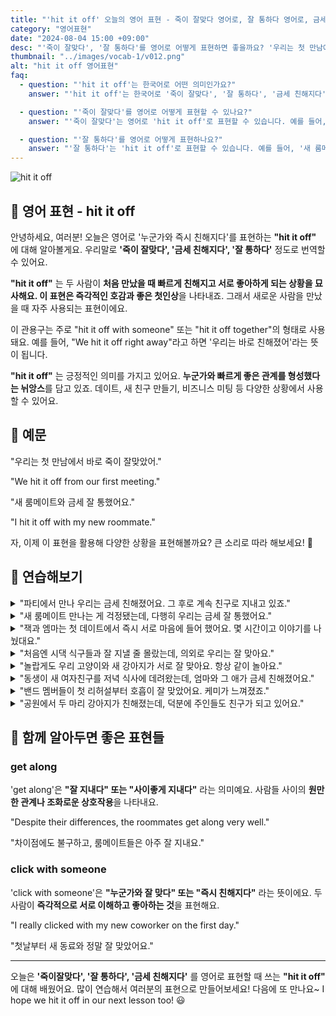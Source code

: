 ```yaml
---
title: "'hit it off' 오늘의 영어 표현 - 죽이 잘맞다 영어로, 잘 통하다 영어로, 금세 친해지다 영어로"
category: "영어표현"
date: "2024-08-04 15:00 +09:00"
desc: "'죽이 잘맞다', '잘 통하다'를 영어로 어떻게 표현하면 좋을까요? '우리는 첫 만남에서 바로 죽이 잘맞았어', '새 룸메이트와 금세 친해졌어요' 등을 영어로 표현하는 법을 배워봅시다. 다양한 예문을 통해서 연습하고 본인의 표현으로 만들어 보세요."
thumbnail: "../images/vocab-1/v012.png"
alt: "hit it off 영어표현"
faq:
  - question: "'hit it off'는 한국어로 어떤 의미인가요?"
    answer: "'hit it off'는 한국어로 '죽이 잘맞다', '잘 통하다', '금세 친해지다' 등으로 번역될 수 있습니다. 처음 만난 사람들이 빠르게 친해지고 서로 좋아하게 되는 상황을 설명할 때 사용합니다."

  - question: "'죽이 잘맞다'를 영어로 어떻게 표현할 수 있나요?"
    answer: "'죽이 잘맞다'는 영어로 'hit it off'로 표현할 수 있습니다. 예를 들어, '우리는 첫 만남에서 바로 즉이 잘 맞았어'는 'We hit it off right from our first meeting'으로 말할 수 있습니다."

  - question: "'잘 통하다'를 영어로 어떻게 표현하나요?"
    answer: "'잘 통하다'는 'hit it off'로 표현할 수 있습니다. 예를 들어, '새 룸메이트와 죽이 잘 통했어요'는 'I hit it off with my new roommate'로 말할 수 있습니다."
---
```


<img src="../images/vocab-1/v012-1.avif" alt="hit it off"/>

## 🌟 영어 표현 - hit it off

안녕하세요, 여러분! 오늘은 영어로 '누군가와 즉시 친해지다'를 표현하는 **"hit it off"** 에 대해 알아볼게요. 우리말로 **'죽이 잘맞다', '금세 친해지다', '잘 통하다'** 정도로 번역할 수 있어요.

**"hit it off"** 는 두 사람이 **처음 만났을 때 빠르게 친해지고 서로 좋아하게 되는 상황을 묘사해요. 이 표현은 즉각적인 호감과 좋은 첫인상**을 나타내죠. 그래서 새로운 사람을 만났을 때 자주 사용되는 표현이에요.

이 관용구는 주로 "hit it off with someone" 또는 "hit it off together"의 형태로 사용돼요. 예를 들어, "We hit it off right away"라고 하면 '우리는 바로 친해졌어'라는 뜻이 됩니다.

**"hit it off"** 는 긍정적인 의미를 가지고 있어요. **누군가와 빠르게 좋은 관계를 형성했다는 뉘앙스**를 담고 있죠. 데이트, 새 친구 만들기, 비즈니스 미팅 등 다양한 상황에서 사용할 수 있어요.

<script async src="https://pagead2.googlesyndication.com/pagead/js/adsbygoogle.js?client=ca-pub-1465612013356152"
     crossorigin="anonymous"></script>
<!-- engple-horizontal-ad -->

<ins class="adsbygoogle"
     style="display:block"
     data-ad-client="ca-pub-1465612013356152"
     data-ad-slot="2106896038"
     data-ad-format="auto"
     data-full-width-responsive="true"></ins>

<script>
     (adsbygoogle = window.adsbygoogle || []).push({});
</script>

## 📖 예문

"우리는 첫 만남에서 바로 죽이 잘맞았어."

"We hit it off from our first meeting."

"새 룸메이트와 금세 잘 통했어요."

"I hit it off with my new roommate."

자, 이제 이 표현을 활용해 다양한 상황을 표현해볼까요? 큰 소리로 따라 해보세요! 🚀

## 💬 연습해보기

<details>
<summary>"파티에서 만나 우리는 금세 친해졌어요. 그 후로 계속 친구로 지내고 있죠."</summary>
<span>"We met at a party and really hit it off. We've been friends ever since."</span>
</details>

<details>
<summary>"새 룸메이트 만나는 게 걱정됐는데, 다행히 우리는 금세 잘 통했어요."</summary>
<span>"I was worried about meeting my new roommate, but we hit it off right away."</span>
</details>

<details>
<summary>"잭과 엠마는 첫 데이트에서 즉시 서로 마음에 들어 했어요. 몇 시간이고 이야기를 나눴대요."</summary>
<span>"Jack and Emma hit it off instantly during their first date. They talked for hours!"</span>
</details>

<details>
<summary>"처음엔 시댁 식구들과 잘 지낼 줄 몰랐는데, 의외로 우리는 잘 맞아요."</summary>
<span>"I <a href="/blog/in-english/018.didn't-expect-to-do/">didn't expect to</a> hit it off with my in-laws, but we get along great."</span>
</details>

<details>
<summary>"놀랍게도 우리 고양이와 새 강아지가 서로 잘 맞아요. 항상 같이 놀아요."</summary>
<span>"Surprisingly, my cat and the new puppy hit it off. They're always playing together."</span>
</details>

<details>
<summary>"동생이 새 여자친구를 저녁 식사에 데려왔는데, 엄마와 그 애가 금세 친해졌어요."</summary>
<span>"My brother brought his new girlfriend to dinner, and she and Mom really hit it off."</span>
</details>

<details>
<summary>"밴드 멤버들이 첫 리허설부터 호흡이 잘 맞았어요. 케미가 느껴졌죠."</summary>
<span>"The band members hit it off from their first rehearsal. You could <a href="/blog/in-english/090.feel-the-chemistry/">feel the chemistry</a>."</span>
</details>

<details>
<summary>"공원에서 두 마리 강아지가 친해졌는데, 덕분에 주인들도 친구가 되고 있어요."</summary>
<span>"The two dogs hit it off at the park, and now their owners are becoming friends too."</span>
</details>

## 🤝 함께 알아두면 좋은 표현들

### get along

'get along'은 **"잘 지내다" 또는 "사이좋게 지내다"** 라는 의미예요. 사람들 사이의 **원만한 관계나 조화로운 상호작용**을 나타내요.

"Despite their differences, the roommates get along very well."

"차이점에도 불구하고, 룸메이트들은 아주 잘 지내요."

### click with someone

'click with someone'은 **"누군가와 잘 맞다" 또는 "즉시 친해지다"** 라는 뜻이에요. 두 사람이 **즉각적으로 서로 이해하고 좋아하는 것**을 표현해요.

"I really clicked with my new coworker on the first day."

"첫날부터 새 동료와 정말 잘 맞았어요."

---

오늘은 **'죽이잘맞다', '잘 통하다', '금세 친해지다'** 를 영어로 표현할 때 쓰는 **"hit it off"** 에 대해 배웠어요. 많이 연습해서 여러분의 표현으로 만들어보세요! 다음에 또 만나요~ I hope we hit it off in our next lesson too! 😃
